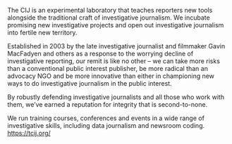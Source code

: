 The CIJ is an experimental laboratory that teaches reporters new tools alongside the traditional craft of investigative journalism. 
We incubate promising new investigative projects and open out investigative journalism into fertile new territory.

Established in 2003 by the late investigative journalist and filmmaker Gavin MacFadyen and others as a response to the worrying decline of investigative reporting, 
our remit is like no other – we can take more risks than a conventional public interest publisher, be more radical than an advocacy NGO and be more innovative than either 
in championing new ways to do investigative journalism in the public interest.

By robustly defending investigative journalists and all those who work with them, we’ve earned a reputation for integrity that is second-to-none.

We run training courses, conferences and events in a wide range of investigative skills, including data journalism and newsroom coding.
https://tcij.org/
